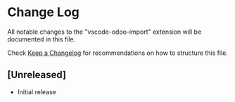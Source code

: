 # Change Log

All notable changes to the "vscode-odoo-import" extension will be documented in this file.

Check [Keep a Changelog](http://keepachangelog.com/) for recommendations on how to structure this file.

## [Unreleased]

- Initial release
